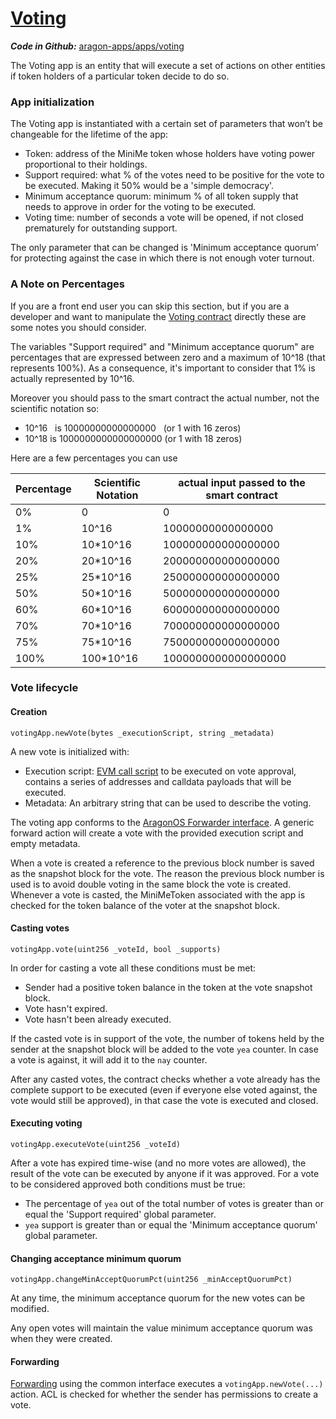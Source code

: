 # [Voting](https://github.com/aragon/aragon-apps/tree/master/apps/voting)

_**Code in Github:**_ [aragon-apps/apps/voting](https://github.com/aragon/aragon-apps/tree/master/apps/voting)

The Voting app is an entity that will execute a set of actions on other entities if token holders of a particular token decide to do so.

### App initialization

The Voting app is instantiated with a certain set of parameters that won’t be changeable for the lifetime of the app:

- Token: address of the MiniMe token whose holders have voting power proportional to their holdings.
- Support required: what % of the votes need to be positive for the vote to be executed. Making it 50% would be a 'simple democracy'.
- Minimum acceptance quorum: minimum % of all token supply that needs to approve in order for the voting to be executed.
- Voting time: number of seconds a vote will be opened, if not closed prematurely for outstanding support.

The only parameter that can be changed is 'Minimum acceptance quorum' for protecting against the case in which there is not enough voter turnout.

### A Note on Percentages
If you are a front end user you can skip this section, but if you are a developer and want to manipulate the [Voting contract](https://github.com/aragon/aragon-apps/blob/master/apps/voting/contracts/Voting.sol) directly these are some notes you should consider.

The variables "Support required" and "Minimum acceptance quorum" are percentages that are expressed between zero and a maximum of 10^18 (that represents 100%). As a consequence, it's important to consider that 1% is actually represented by 10^16.

Moreover you should pass to the smart contract the actual number, not the scientific notation so:
- 10^16   is  10000000000000000   (or 1 with 16 zeros)
- 10^18   is  1000000000000000000  (or 1 with 18 zeros)

Here are a few percentages you can use 

Percentage | Scientific Notation | actual input passed to the smart contract
------------ | ------------- |  -------------
0%     | 0         | 0
1%     | 10^16         | 10000000000000000
10%   | 10*10^16   | 100000000000000000
20%   | 20*10^16   | 200000000000000000
25%   | 25*10^16   | 250000000000000000
50%   | 50*10^16   | 500000000000000000
60%   | 60*10^16   | 600000000000000000
70%   | 70*10^16   | 700000000000000000
75%   | 75*10^16   | 750000000000000000
100% | 100*10^16 | 1000000000000000000


### Vote lifecycle

#### Creation
```
votingApp.newVote(bytes _executionScript, string _metadata)
```

A new vote is initialized with:

- Execution script: [EVM call script](../AragonOS/#evm-call-script) to be executed on vote approval, contains a series of addresses and calldata payloads that will be executed.
- Metadata: An arbitrary string that can be used to describe the voting.

The voting app conforms to the [AragonOS Forwarder interface](../AragonOS/#forwarders). A generic forward action will create a vote with the provided execution script and empty metadata.

When a vote is created a reference to the previous block number is saved as the snapshot block for the vote. The reason the previous block number is used is to avoid double voting in the same block the vote is created. Whenever a vote is casted, the MiniMeToken associated with the app is checked for the token balance of the voter at the snapshot block.

#### Casting votes
```
votingApp.vote(uint256 _voteId, bool _supports)
```

In order for casting a vote all these conditions must be met:

- Sender had a positive token balance in the token at the vote snapshot block.
- Vote hasn't expired.
- Vote hasn't been already executed.

If the casted vote is in support of the vote, the number of tokens held by the sender at the snapshot block will be added to the vote `yea` counter. In case a vote is against, it will add it to the `nay` counter.

After any casted votes, the contract checks whether a vote already has the complete support to be executed (even if everyone else voted against, the vote would still be approved), in that case the vote is executed and closed.


#### Executing voting
```
votingApp.executeVote(uint256 _voteId)
```

After a vote has expired time-wise (and no more votes are allowed), the result of the vote can be executed by anyone if it was approved. For a vote to be considered approved both conditions must be true:

- The percentage of `yea` out of the total number of votes is greater than or equal the 'Support required' global parameter.
- `yea` support is greater than or equal the 'Minimum acceptance quorum' global parameter.

#### Changing acceptance minimum quorum
```
votingApp.changeMinAcceptQuorumPct(uint256 _minAcceptQuorumPct)
```

At any time, the minimum acceptance quorum for the new votes can be modified.

Any open votes will maintain the value minimum acceptance quorum was when they were created.

#### Forwarding

[Forwarding](../AragonOS/#forwarders) using the common interface executes a `votingApp.newVote(...)` action. ACL is checked for whether the sender has permissions to create a vote.
